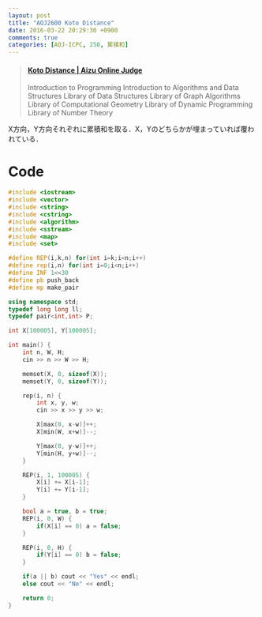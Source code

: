 ```yaml
---
layout: post
title: "AOJ2600 Koto Distance"
date: 2016-03-22 20:29:30 +0900
comments: true
categories: [AOJ-ICPC, 250, 累積和]
---
```


<blockquote class="embedly-card" data-card-key="39deea93f79745829254c0652225a544" data-card-controls="0" data-card-type="article" data-card-branding="0"><h4><a href="http://judge.u-aizu.ac.jp/onlinejudge/description.jsp?id=2600">Koto Distance | Aizu Online Judge</a></h4><p>Introduction to Programming Introduction to Algorithms and Data Structures Library of Data Structures Library of Graph Algorithms Library of Computational Geometry Library of Dynamic Programming Library of Number Theory</p></blockquote>
<script async src="//cdn.embedly.com/widgets/platform.js" charset="UTF-8"></script>

<!-- more -->

X方向，Y方向それぞれに累積和を取る．X，Yのどちらかが埋まっていれば覆われている．

# Code

```cpp
#include <iostream>
#include <vector>
#include <string>
#include <cstring>
#include <algorithm>
#include <sstream>
#include <map>
#include <set>

#define REP(i,k,n) for(int i=k;i<n;i++)
#define rep(i,n) for(int i=0;i<n;i++)
#define INF 1<<30
#define pb push_back
#define mp make_pair

using namespace std;
typedef long long ll;
typedef pair<int,int> P;

int X[100005], Y[100005];

int main() {
	int n, W, H;
	cin >> n >> W >> H;

	memset(X, 0, sizeof(X));
	memset(Y, 0, sizeof(Y));

	rep(i, n) {
		int x, y, w;
		cin >> x >> y >> w;

		X[max(0, x-w)]++;
		X[min(W, x+w)]--;

		Y[max(0, y-w)]++;
		Y[min(H, y+w)]--;
	}

	REP(i, 1, 100005) {
		X[i] += X[i-1];
		Y[i] += Y[i-1];
	}

	bool a = true, b = true;
	REP(i, 0, W) {
		if(X[i] == 0) a = false;
	}

	REP(i, 0, H) {
		if(Y[i] == 0) b = false;
	}

	if(a || b) cout << "Yes" << endl;
	else cout << "No" << endl;

	return 0;
}
```


